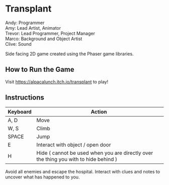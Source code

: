 # Transplant

Andy: Programmer</br>
Amy: Lead Artist, Animator</br>
Trevor: Lead Programmer, Project Manager</br>
Marco: Background and Object Artist</br>
Clive: Sound</br>

Side facing 2D game created using the Phaser game libraries. 

## How to Run the Game
Visit https://alpacalunch.itch.io/transplant to play!

## Instructions
Keyboard | Action
--------- | ---------
A, D | Move 
W, S | Climb 
SPACE | Jump
E | Interact with object / open door
H | Hide ( cannot be used when you are directly over the thing you with to hide behind )

Avoid all enemies and escape the hospital. Interact with clues and notes to uncover what has happened to you.
